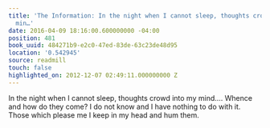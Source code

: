```yaml
---
title: 'The Information: In the night when I cannot sleep, thoughts crowd into my
  min…'
date: 2016-04-09 18:16:00.600000000 -04:00
position: 481
book_uuid: 484271b9-e2c0-47ed-83de-63c23de48d95
location: '0.542945'
source: readmill
touch: false
highlighted_on: 2012-12-07 02:49:11.000000000 Z
---
```


In the night when I cannot sleep, thoughts crowd into my mind.… Whence and how do they come? I do not know and I have nothing to do with it. Those which please me I keep in my head and hum them.